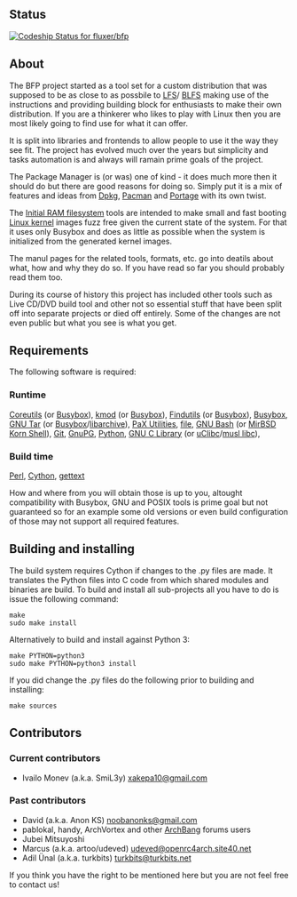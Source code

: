 ## Status

[ ![Codeship Status for fluxer/bfp](https://codeship.com/projects/123e70d0-af99-0132-594f-5edd39caaea8/status?branch=master)](https://codeship.com/projects/69262)

## About

The BFP project started as a tool set for a custom distribution that was
supposed to be as close to as possbile to
[LFS](http://www.linuxfromscratch.org/lfs/)/
[BLFS](http://www.linuxfromscratch.org/blfs/) making use of the instructions
and providing building block for enthusiasts to make their own distribution.
If you are a thinkerer who likes to play with Linux then you are most likely
going to find use for what it can offer.

It is split into libraries and frontends to allow people to use it the way they
see fit. The project has evolved much over the years but simplicity and tasks
automation is and always will ramain prime goals of the project.

The Package Manager is (or was) one of kind - it does much more then it should
do but there are good reasons for doing so. Simply put it is a mix of features
and ideas from [Dpkg](https://en.wikipedia.org/wiki/Dpkg),
[Pacman](https://www.archlinux.org/pacman/) and
[Portage](https://wiki.gentoo.org/wiki/Portage) with its own twist.

The [Initial RAM filesystem](https://en.wikipedia.org/wiki/Initramfs) tools are
intended to make small and fast booting [Linux kernel](https://www.kernel.org/)
images fuzz free given the current state of the system. For that it uses only
Busybox and does as little as possible when the system is initialized from the
generated kernel images.

The manul pages for the related tools, formats, etc. go into deatils about what,
how and why they do so. If you have read so far you should probably read them
too.

During its course of history this project has included other tools such as
Live CD/DVD build tool and other not so essential stuff that have been split
off into separate projects or died off entirely. Some of the changes are not
even public but what you see is what you get.

## Requirements

The following software is required:

### Runtime

[Coreutils](https://www.gnu.org/software/coreutils/) (or [Busybox](http://www.busybox.net/)),
[kmod](https://www.kernel.org/pub/linux/utils/kernel/kmod/) (or [Busybox](http://www.busybox.net/)),
[Findutils](http://www.gnu.org/software/findutils/) (or [Busybox](http://www.busybox.net/)),
[Busybox](http://www.busybox.net/),
[GNU Tar](https://www.gnu.org/software/tar/) (or [Busybox](http://www.busybox.net/)/[libarchive](http://www.libarchive.org/)),
[PaX Utilities](https://wiki.gentoo.org/wiki/Hardened/PaX_Utilities),
[file](http://darwinsys.com/file/),
[GNU Bash](https://www.gnu.org/software/bash/) (or [MirBSD Korn Shell](https://www.mirbsd.org/mksh.htm)),
[Git](http://git-scm.com/),
[GnuPG](https://www.gnupg.org/),
[Python](https://www.python.org/),
[GNU C Library](http://www.gnu.org/software/libc/) (or [uClibc](http://www.uclibc.org/)/[musl libc](http://www.musl-libc.org/)),

### Build time

[Perl](https://www.perl.org/),
[Cython](http://cython.org/),
[gettext](https://www.gnu.org/software/gettext/)

How and where from you will obtain those is up to you, altought compatibility
with Busybox, GNU and POSIX tools is prime goal but not guaranteed so for an
example some old versions or even build configuration of those may not support
all required features.

## Building and installing

The build system requires Cython if changes to the .py files are made. It
translates the Python files into C code from which shared modules and binaries
are build. To build and install all sub-projects all you have to do is issue
the following command:

```
make
sudo make install
```

Alternatively to build and install against Python 3:

```
make PYTHON=python3
sudo make PYTHON=python3 install
```

If you did change the .py files do the following prior to building and
installing:

```
make sources
```

## Contributors

### Current contributors

- Ivailo Monev (a.k.a. SmiL3y) <xakepa10@gmail.com>

### Past contributors

- David (a.k.a. Anon KS) <noobanonks@gmail.com>
- pablokal, handy, ArchVortex and other [ArchBang](http://www.archbang.org/)
forums users
- Jubei Mitsuyoshi
- Marcus (a.k.a. artoo/udeved) <udeved@openrc4arch.site40.net>
- Adil Ünal (a.k.a. turkbits) <turkbits@turkbits.net>

If you think you have the right to be mentioned here but you are not feel free
to contact us!
